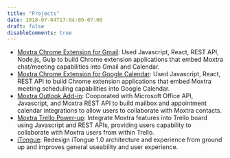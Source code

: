 ```yaml
---
title: "Projects"
date: 2018-07-04T17:04:09-07:00
draft: false
disableComments: true
---
```


- [Moxtra Chrome Extension for Gmail](https://chrome.google.com/webstore/detail/moxtra-for-gmail/nilmkkfaijpljlpkpmpibckakhdfefgj): Used Javascript, React, REST API, Node.js, Gulp to build Chrome extension applications that embed Moxtra chat/meeting capabilities into Gmail and Calendar.
- [Moxtra Chrome Extension for Google Calendar](https://chrome.google.com/webstore/detail/moxtra-for-google-calenda/ljfbndeekfdbhcmnmiamfllcmeahdfmc?utm_source=chrome-ntp-icon): Used Javascript, React, REST API to build Chrome extension applications that embed Moxtra meeting scheduling capabilities into Google Calendar.
- [Moxtra Outlook Add-in](https://store.office.com/en-us/app.aspx?assetid=WA104380433): Cooporated with Microsoft Office API, Javascript, and Moxtra REST API to build mailbox and appointment calendar integrations to allow users to collaborate with Moxtra contacts.
- [Moxtra Trello Power-up](http://moxtra.com/resource/trello_moxtra_power_up/): Integrate Moxtra features into Trello board using Javascript and REST APIs, providing users capability to collaborate with Moxtra users from within Trello.
- [iTongue](https://itunes.apple.com/us/app/itongue/id998044356): Redesign iTongue 1.0 architecture and experience from ground up and improves general useability and user experience.